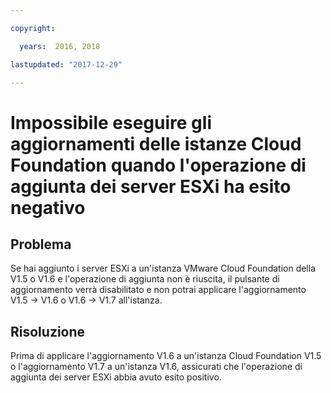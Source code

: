 ```yaml
---

copyright:

  years:  2016, 2018

lastupdated: "2017-12-29"

---
```


# Impossibile eseguire gli aggiornamenti delle istanze Cloud Foundation quando l'operazione di aggiunta dei server ESXi ha esito negativo

## Problema

Se hai aggiunto i server ESXi a un'istanza VMware Cloud Foundation della V1.5 o V1.6 e l'operazione di aggiunta non è riuscita, il pulsante di aggiornamento verrà disabilitato e non potrai applicare l'aggiornamento V1.5 -> V1.6 o V1.6 -> V1.7 all'istanza.

## Risoluzione

Prima di applicare l'aggiornamento V1.6 a un'istanza Cloud Foundation V1.5 o l'aggiornamento V1.7 a un'istanza V1.6, assicurati che l'operazione di aggiunta dei
server ESXi abbia avuto esito positivo.
